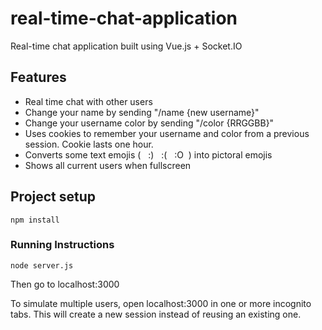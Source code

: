 # real-time-chat-application
Real-time chat application built using Vue.js + Socket.IO

## Features 
* Real time chat with other users
* Change your name by sending "/name {new username}"
* Change your username color by sending "/color {RRGGBB}"
* Uses cookies to remember your username and color from a previous session. Cookie lasts one hour.
* Converts some text emojis  ( &nbsp; :) &nbsp; :( &nbsp; :O &nbsp;) into pictoral emojis
* Shows all current users when fullscreen 
  
## Project setup
```
npm install
```

### Running Instructions
```
node server.js
```
Then go to localhost:3000

To simulate multiple users, open localhost:3000 in one or more incognito tabs. This will create a new session instead of reusing an existing one. 

